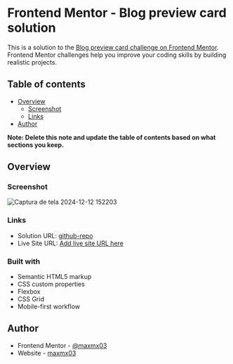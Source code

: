# Frontend Mentor - Blog preview card solution

This is a solution to the [Blog preview card challenge on Frontend Mentor](https://www.frontendmentor.io/challenges/blog-preview-card-ckPaj01IcS). Frontend Mentor challenges help you improve your coding skills by building realistic projects.

## Table of contents

- [Overview](#overview)
  - [Screenshot](#screenshot)
  - [Links](#links)
- [Author](#author)

**Note: Delete this note and update the table of contents based on what sections you keep.**

## Overview

### Screenshot

![Captura de tela 2024-12-12 152203](https://github.com/user-attachments/assets/a38f1c0b-c3ba-478d-adf3-dabb418220a8)

### Links

- Solution URL: [github-repo](https://github.com/maxmx03/blog-card-b5)
- Live Site URL: [Add live site URL here](maxmx03.github.io/blog-card-b5)

### Built with

- Semantic HTML5 markup
- CSS custom properties
- Flexbox
- CSS Grid
- Mobile-first workflow

## Author

- Frontend Mentor - [@maxmx03](https://www.frontendmentor.io/profile/maxmx03)
- Website - [maxmx03](https://github.com/maxmx03)
